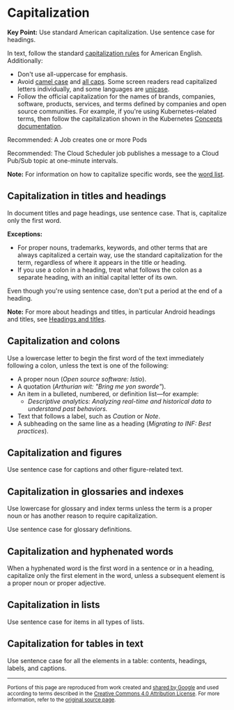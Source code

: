 # Capitalization

**Key Point:** Use standard American capitalization. Use sentence case for
headings.

In text, follow the standard
[capitalization rules](https://owl.purdue.edu/owl/general_writing/mechanics/help_with_capitals.md)
for American English. Additionally:

- Don't use all-uppercase for emphasis.
- Avoid [camel case](https://wikipedia.org/wiki/Camel_case) and
  [all caps](https://wikipedia.org/wiki/All_caps). Some screen readers read
  capitalized letters individually, and some languages are
  [unicase](https://wikipedia.org/wiki/Unicase).
- Follow the official capitalization for the names of brands, companies,
  software, products, services, and terms defined by companies and open source
  communities. For example, if you're using Kubernetes-related terms, then
  follow the capitalization shown in the Kubernetes
  [Concepts documentation](https://kubernetes.io/docs/concepts/).

Recommended: A Job creates one or more Pods

Recommended: The Cloud Scheduler job publishes a message to a Cloud Pub/Sub
topic at one-minute intervals.

**Note:** For information on how to capitalize specific words, see the
[word list](word-list.md).

## Capitalization in titles and headings

In document titles and page headings, use sentence case. That is, capitalize
only the first word.

**Exceptions:**

- For proper nouns, trademarks, keywords, and other terms that are always
  capitalized a certain way, use the standard capitalization for the term,
  regardless of where it appears in the title or heading.
- If you use a colon in a heading, treat what follows the colon as a separate
  heading, with an initial capital letter of its own.

Even though you're using sentence case, don't put a period at the end of a
heading.

**Note:** For more about headings and titles, in particular Android headings and
titles, see [Headings and titles](headings.md).

## Capitalization and colons

Use a lowercase letter to begin the first word of the text immediately following
a colon, unless the text is one of the following:

- A proper noun (_Open source software: Istio_).
- A quotation (_Arthurian wit: "Bring me yon sworde"_).
- An item in a bulleted, numbered, or definition list—for example:
  - _Descriptive analytics: Analyzing real-time and historical data to
    understand past behaviors._
- Text that follows a label, such as _Caution_ or _Note_.
- A subheading on the same line as a heading (_Migrating to INF: Best
  practices_).

## Capitalization and figures

Use sentence case for captions and other figure-related text.

## Capitalization in glossaries and indexes

Use lowercase for glossary and index terms unless the term is a proper noun or
has another reason to require capitalization.

Use sentence case for glossary definitions.

## Capitalization and hyphenated words

When a hyphenated word is the first word in a sentence or in a heading,
capitalize only the first element in the word, unless a subsequent element is a
proper noun or proper adjective.

## Capitalization in lists

Use sentence case for items in all types of lists.

## Capitalization for tables in text

Use sentence case for all the elements in a table: contents, headings, labels,
and captions.

---

<small>Portions of this page are reproduced from work created and
[shared by Google](https://developers.google.com/readme/policies/) and used
according to terms described in the
[Creative Commons 4.0 Attribution License](https://creativecommons.org/licenses/by/4.0/).
For more information, refer to the
[original source page](https://developers.google.com/style/capitalization).</small>

